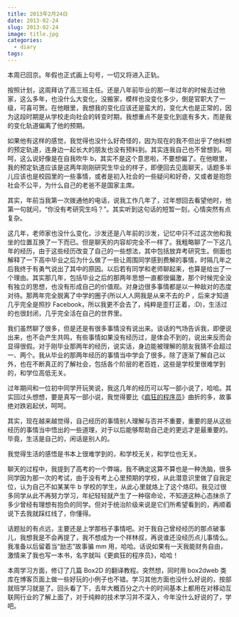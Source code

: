 ```yaml
---
title: 2013年2月24日
date: 2013-02-24
slug: 2013-02-24
image: title.jpg
categories:
  - diary
tags:
---
```


本周已回京。年假也正式画上句号，一切又将进入正轨。

按照计划，这周拜访了高三班主任。还是八年前毕业的那一年过年的时候去过他家，这么多年，也没什么大变化，没搬家，模样也没变化多少，倒是官职大了一级，可喜可贺。在他眼里，我想我的变化应该还是蛮大的，变化大也是正常的，因为这段时期是从学校走向社会的转变时期，我想重点不是变化到底有多大，而是我的变化轨道偏离了他的预期。

如果他有这样的感觉，我觉得也没什么好奇怪的，因为现在的我不但出乎了他料想的预定轨道，连身边一起长大的朋友也没有预料到。其实连我自己也不曾想到。呵呵，这么说好像是在自我吹牛 b，其实不是这个意思啦，不要想偏了。在他眼里，我的预定轨道应该是这两年刚刚研究生毕业的样子，即便回去见面聊天，话题多半儿应该也是校园里的一些事情，或者是初入社会的一些疑问和好奇，又或者是抱怨社会不公平，为什么自己的老爸不是国家主席。

其实，年前当我第一次拨通他的电话，说我工作几年了，过年想回去看望他时，他第一句就问，“你没有考研究生吗？”。其实听到这句话的短暂一刻，心情突然有点复杂。

这几年，老师家也没什么变化，沙发还是八年前的沙发，记忆中只不过这次他和我坐的位置互换了一下而已。但是聊天的内容却完全不一样了。我粗略聊了一下这几年的经历，由于这些经历改变了自己的一些想法，其中包括放弃考研究生。侧面也解释了一下高中毕业之后为什么做了一些让周围同学感到费解的事情，时隔几年之后我终于有勇气说出了其中的原因。以后若有同学和老师聊起来，也算是给出了一个理由。其实那几年，包括毕业之后的那两年思想一直都很偏激，那个时候完全没有独立的思想，也没有形成自己的价值观。对身边很多事情都是以一种敌对的态度对待。那两年完全脱离了中学的圈子(所以人人网我是从来不去的:P ，后来才知道几乎完全是照抄 Facebook，所以我更不会去了，纯粹是歪打正着，:D)，生活过的也很封闭，几乎完全活在自己的世界里。

我们虽然聊了很多，但是还是有很多事情没有说出来。谈话的气场告诉我，即便说出来，也不会产生共鸣，有些事情如果没有经历过，是体会不到的，说出来反而会显得很假。对于刚毕业那两年的经历，说实话，身边能被理解的朋友我猜不会超过一、两个。我从毕业的那两年经历的事情当中学会了很多。除了逐渐了解自己以外，也在不断真正的了解社会，包括各个阶层的老百姓，这些是学校里很难学到的，和学位高低无关。

过年期间和一位初中同学开玩笑说，我这几年的经历可以写一部小说了，哈哈。其实回过头想想，要是真写一部小说，我觉得要比《[疯狂的程序员](http://book.douban.com/subject/3267945/)》曲折的多，故事绝对跌宕起伏，呵呵。

其实，现在越来越觉得，自己经历的事情别人理解与否并不重要，重要的是从这些经历的事情当中悟出的一些道理，对于以后能够帮助自己走的更远才是最重要的。毕竟，生活是自己的，闲话是别人的。

我觉得生活的感悟是书本上很难学到的，和学校无关，和学位也无关。

聊天的过程中，我提到了高考的一个弊端，我不确定这算不算也是一种洗脑，很多同学因为那一次的考试，由于没有考上心里预期的学校，从此潜意识里做了自我定位，认为自己不如某某牛 b 学校的学生，从此心里就烙上了这个烙印。我见过很多同学从此不再努力学习，年纪轻轻就产生了一种宿命论，不知道这种心态抹杀了多少曾经有理想有抱负的同学。但对于统治阶级来说是它们所希望看到的，再顺着说下去我就踩红线了，你懂得。

话题扯的有点远，主要还是上学那档子事情吧。对于我自己曾经经历的那点破事儿，我想我是不会再提了，我不想成为一个祥林叔，再说谁还没经历点儿事情么。我准备以后留着当“励志”故事骗 mm 用，哈哈。话说如果有一天我能财务自由，激情来了我也写一本书，名字就叫《更疯狂的程序员》，哈哈！

本周学习方面，修订了几篇 Box2D 的翻译教程。突然想，同时用 box2dweb 类库在博客页面上做一些好玩的小例子也不错。学习其他方面也没什么好说的，按部就班学习就是了。回头看了下，去年大概百分之六十的时间基本上都用在对移动互联网行业的了解上面了，对于纯粹的技术学习并不深入，今年没什么好说的了，学吧。
